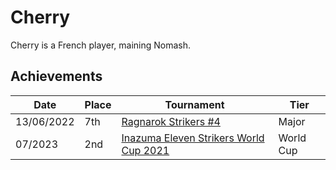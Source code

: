 # Cherry

Cherry is a French player, maining Nomash.

## Achievements

|Date|Place|Tournament|Tier|
|-|-|-|-|
| 13/06/2022 | 7th | [Ragnarok Strikers #4](../..//tournaments/ragna/ragna4.md) | Major |
| 07/2023 | 2nd | [Inazuma Eleven Strikers World Cup 2021](../..//tournaments/worldcup21.md) | World Cup |
